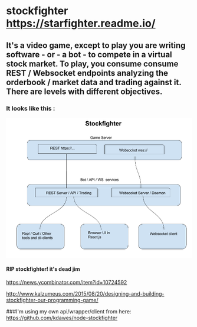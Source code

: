 # stockfighter  https://starfighter.readme.io/

## It's a video game, except to play you are writing software - or - a bot - to compete in a virtual stock market.  To play, you consume consume REST / Websocket endpoints analyzing the orderbook / market data and trading against it.  There are levels with different objectives.

### It looks like this :
![GitHub Logo](./stockfighter.png)

#### RIP stockfighter!   it's dead jim

https://news.ycombinator.com/item?id=10724592

http://www.kalzumeus.com/2015/08/20/designing-and-building-stockfighter-our-programming-game/

###I'm using my own api/wrapper/client from here: https://github.com/kdawes/node-stockfighter

